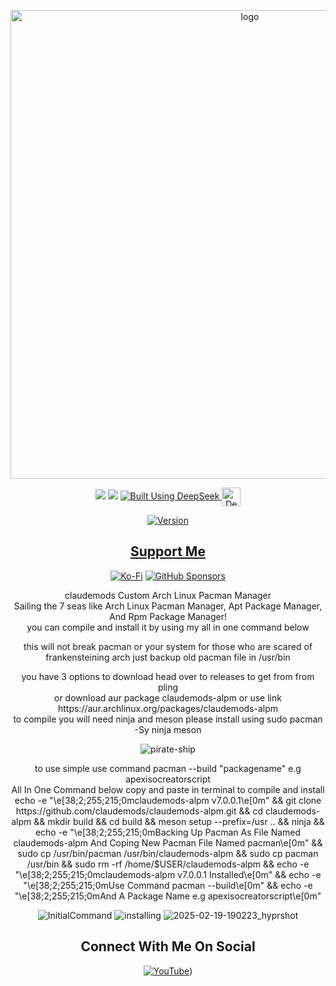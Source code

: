<p align="center">
    <img width="750" src="https://i.postimg.cc/mg0GdzxN/claudemods-alpm-2-18-2025.png" alt="logo">
</p>

<div align="center">

  <a href="https://www.linux.org" target="_blank"><img src="https://img.shields.io/badge/OS-Linux-e06c75?style=for-the-badge&logo=linux" /></a>
	<a href="https://archlinux.org" target="_blank"><img src="https://img.shields.io/badge/DISTRO-Arch-56b6c2?style=for-the-badge&logo=arch-linux" /></a>
  </a>
  <a href="https://chat.deepseek.com/" target="_blank">
  <img src="https://img.shields.io/badge/Built_Using-DeepSeek-4D6BFE?style=for-the-badge&logo=deepseek&logoColor=4D6BFE" alt="Built Using DeepSeek">
  <img src="https://i.postimg.cc/ydBbyvRt/Deepseek.jpg" alt="DeepSeek Logo" style="height: 30px; vertical-align: middle;">
</a>

<div align="center">

[![Version](https://img.shields.io/github/v/release/claudemods/claudemods-alpm?color=FFD700&label=Latest%20Release&style=for-the-badge)](https://github.com/claudemods/claudemods-alpm/releases/tag/v7.0.0.0)


</div>


## [ Support Me ](https://www.paypal.com/paypalme/claudemods?country.x=GB&locale)


</div>
<div align="center">

[![Ko-Fi](https://img.shields.io/badge/Ko--fi-F16061?style=for-the-badge&label=claudemods&color=3399FF&Linux&logo=ko-fi&logoColor=white)](https://ko-fi.com/claudemods)
[![GitHub Sponsors](https://img.shields.io/badge/sponsor-30363D?style=for-the-badge&label=claudemods&color=A836FF&logo=GitHub-Sponsors&logoColor=#white)](https://github.com/sponsors/claudemods)</div>

<div align="center">
claudemods Custom Arch Linux Pacman Manager
	<div align="center">
Sailing the 7 seas like Arch Linux Pacman Manager, Apt Package Manager, And Rpm Package Manager!
		<div align="center">
you can compile and install it by using my all in one command below 

this will not break pacman or your system for those who are scared of frankensteining arch
just backup old pacman file in /usr/bin 
   
<div align="center">
you have 3 options to download head over to releases to get from from pling
<div align="center">	
or download aur package claudemods-alpm or use link  https://aur.archlinux.org/packages/claudemods-alpm
<div align="center">
to compile you will need ninja and meson please install using sudo pacman -Sy ninja meson
</div>



<div align="center">
	
![pirate-ship](https://github.com/user-attachments/assets/7ae62fed-94b2-46e4-ac09-fc4a60ea0ff5)


<div align="center">
to use simple use command pacman --build "packagename" e.g apexisocreatorscript
<div align="center">
All In One Command below copy and paste in terminal to compile and install
 <div align="center">
echo -e "\e[38;2;255;215;0mclaudemods-alpm v7.0.0.1\e[0m" && git clone https://github.com/claudemods/claudemods-alpm.git && cd claudemods-alpm && mkdir build && cd build && meson setup --prefix=/usr .. && ninja && echo -e "\e[38;2;255;215;0mBacking Up Pacman As File Named claudemods-alpm And Coping New Pacman File Named pacman\e[0m" && sudo cp /usr/bin/pacman /usr/bin/claudemods-alpm && sudo cp pacman /usr/bin && sudo rm -rf /home/$USER/claudemods-alpm && echo -e "\e[38;2;255;215;0mclaudemods-alpm v7.0.0.1 Installed\e[0m" && echo -e "\e[38;2;255;215;0mUse Command pacman --build\e[0m" && echo -e "\e[38;2;255;215;0mAnd A Package Name e.g apexisocreatorscript\e[0m"
<div align="center">







</div>

<div align="center">

</div>


















![InitialCommand](https://github.com/user-attachments/assets/4066a70a-c25e-4910-9379-5f938b3bbee1)
![installing](https://github.com/user-attachments/assets/a91c645e-7d58-474d-b749-55df6d90cbaa)
![2025-02-19-190223_hyprshot](https://github.com/user-attachments/assets/3487fb70-e696-4d1a-a813-ef6bc53c2e2e)





<div align="center">



<h2 align="center"> Connect With Me On Social </h2>

<div align="center">

[![YouTube](https://img.shields.io/youtube/channel/subscribers/UC6OgAhBq7Ocb5g1bQfVSd0Q?color=ff0000&label=Youtube&logo=youtube&style=palstic)](https://youtube.com/@claudemods))




